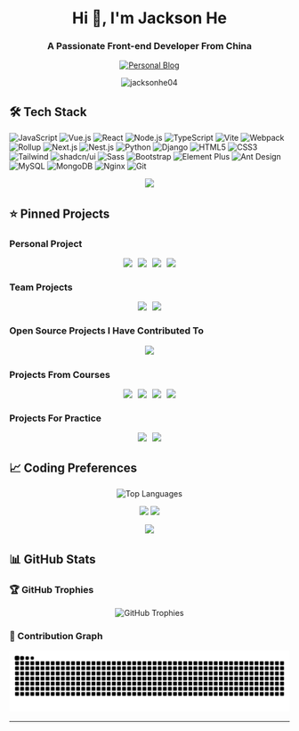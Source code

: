 <h1 align="center">Hi 👋, I'm Jackson He</h1>
<h3 align="center">A Passionate Front-end Developer From China</h3>

<p align="center">
  <a href="https://jacksonhe.notion.site" target="_blank">
    <img src="https://img.shields.io/badge/📖_Personal_Blog-Notion-000000?style=for-the-badge&logo=notion&logoColor=white" alt="Personal Blog" />
  </a>
</p>

<p align="center">
  <img src="https://komarev.com/ghpvc/?username=jacksonhe04&label=Profile%20views&color=0e75b6&style=flat" alt="jacksonhe04" />
</p>

## 🛠 Tech Stack

![JavaScript](https://img.shields.io/badge/-JavaScript-F7DF1E?style=flat-square&logo=javascript&logoColor=black)
![Vue.js](https://img.shields.io/badge/-Vue.js-4FC08D?style=flat-square&logo=vue.js&logoColor=white)
![React](https://img.shields.io/badge/-React-61DAFB?style=flat-square&logo=react&logoColor=black)
![Node.js](https://img.shields.io/badge/-Node.js-339933?style=flat-square&logo=node.js&logoColor=white)
![TypeScript](https://img.shields.io/badge/-TypeScript-3178C6?style=flat-square&logo=typescript&logoColor=white)
![Vite](https://img.shields.io/badge/-Vite-646CFF?style=flat-square&logo=vite&logoColor=white)
![Webpack](https://img.shields.io/badge/-Webpack-8DD6F9?style=flat-square&logo=webpack&logoColor=black)
![Rollup](https://img.shields.io/badge/-Rollup-EC4A3F?style=flat-square&logo=rollup.js&logoColor=white)
![Next.js](https://img.shields.io/badge/-Next.js-000000?style=flat-square&logo=next.js&logoColor=white)
![Nest.js](https://img.shields.io/badge/-NestJs-E0234E?style=flat-square&logo=nestjs&logoColor=white)
![Python](https://img.shields.io/badge/-Python-3776AB?style=flat-square&logo=python&logoColor=white)
![Django](https://img.shields.io/badge/-Django-092E20?style=flat-square&logo=django&logoColor=white)
![HTML5](https://img.shields.io/badge/-HTML5-E34F26?style=flat-square&logo=html5&logoColor=white)
![CSS3](https://img.shields.io/badge/-CSS3-1572B6?style=flat-square&logo=css3&logoColor=white)
![Tailwind](https://img.shields.io/badge/-Tailwind-06B6D4?style=flat-square&logo=tailwind-css&logoColor=white)
![shadcn/ui](https://img.shields.io/badge/-shadcn/ui-000000?style=flat-square&logo=shadcnui&logoColor=white)
![Sass](https://img.shields.io/badge/-Sass-CC6699?style=flat-square&logo=sass&logoColor=white)
![Bootstrap](https://img.shields.io/badge/-Bootstrap-7952B3?style=flat-square&logo=bootstrap&logoColor=white)
![Element Plus](https://img.shields.io/badge/-Element%20Plus-409EFF?style=flat-square&logo=element&logoColor=white)
![Ant Design](https://img.shields.io/badge/-Ant%20Design-0170FE?style=flat-square&logo=ant-design&logoColor=white)
![MySQL](https://img.shields.io/badge/-MySQL-4479A1?style=flat-square&logo=mysql&logoColor=white)
![MongoDB](https://img.shields.io/badge/-MongoDB-47A248?style=flat-square&logo=mongodb&logoColor=white)
![Nginx](https://img.shields.io/badge/-Nginx-009639?style=flat-square&logo=nginx&logoColor=white)
![Git](https://img.shields.io/badge/-Git-F05032?style=flat-square&logo=git&logoColor=white)

<p align="center">
<!-- 一年贡献山峰 -->
  <img src="https://github-profile-summary-cards.vercel.app/api/cards/profile-details?username=JacksonHe04&theme=default" />
</p>

## ⭐ Pinned Projects

### Personal Project

<div style="display: flex; flex-wrap: wrap; justify-content: center; gap: 10px;">
  <!-- QuAIz -->
  <a href="https://github.com/JacksonHe04/quaiz">
    <img src="https://github-readme-stats.vercel.app/api/pin/?username=JacksonHe04&repo=quaiz&theme=default" style="flex: 0 0 calc(50% - 5px); max-width: 400px;" />
  </a>
  <!-- flow-flat -->
  <a href="https://github.com/JacksonHe04/flow-flat">
    <img src="https://github-readme-stats.vercel.app/api/pin/?username=JacksonHe04&repo=flow-flat&theme=default" style="flex: 0 0 calc(50% - 5px); max-width: 400px;" />
  </a>
  <!-- liken -->
  <a href="https://github.com/JacksonHe04/liken">
    <img src="https://github-readme-stats.vercel.app/api/pin/?username=JacksonHe04&repo=liken&theme=default" style="flex: 0 0 calc(50% - 5px); max-width: 400px;" />
  </a>
  <!-- find-yourself -->
  <a href="https://github.com/JacksonHe04/find-yourself">
    <img src="https://github-readme-stats.vercel.app/api/pin/?username=JacksonHe04&repo=find-yourself&theme=default" style="flex: 0 0 calc(50% - 5px); max-width: 400px;" />
  </a>
</div>

### Team Projects

<div style="display: flex; flex-wrap: wrap; justify-content: center; gap: 10px;">
  <a href="https://github.com/JacksonHe04/palm-ams">
    <img src="https://github-readme-stats.vercel.app/api/pin/?username=JacksonHe04&repo=palm-ams&theme=default" style="flex: 0 0 calc(50% - 5px); max-width: 400px;" />
  </a>
  <a href="https://github.com/JacksonHe04/bing-wen-book-store">
    <img src="https://github-readme-stats.vercel.app/api/pin/?username=JacksonHe04&repo=bing-wen-book-store&theme=default" style="flex: 0 0 calc(50% - 5px); max-width: 400px;" />
  </a>
</div>

### Open Source Projects I Have Contributed To

<div style="display: flex; flex-wrap: wrap; justify-content: center; gap: 10px;">
  <a href="https://github.com/Warma10032/VideoAdGuard">
    <img src="https://github-readme-stats.vercel.app/api/pin/?username=Warma10032&repo=VideoAdGuard&theme=default" style="flex: 0 0 calc(50% - 5px); max-width: 400px;" />
  </a>
</div>

### Projects From Courses

<div style="display: flex; flex-wrap: wrap; justify-content: center; gap: 10px;">
  <!-- multi-agent-system -->
  <a href="https://github.com/JacksonHe04/multi-agent-system">
    <img src="https://github-readme-stats.vercel.app/api/pin/?username=JacksonHe04&repo=multi-agent-system&theme=default" style="flex: 0 0 calc(50% - 5px); max-width: 400px;" />
  </a>
    <!-- smart-table-llm -->
  <a href="https://github.com/JacksonHe04/smart-table-llm">
    <img src="https://github-readme-stats.vercel.app/api/pin/?username=JacksonHe04&repo=smart-table-llm&theme=default" style="flex: 0 0 calc(50% - 5px); max-width: 400px;" />
  </a>
  <!-- auto-planning -->
  <a href="https://github.com/JacksonHe04/auto-planning">
    <img src="https://github-readme-stats.vercel.app/api/pin/?username=JacksonHe04&repo=auto-planning&theme=default" style="flex: 0 0 calc(50% - 5px); max-width: 400px;" />
  </a>
  <!-- seu-rating -->
  <a href="https://github.com/JacksonHe04/seu-rating">
    <img src="https://github-readme-stats.vercel.app/api/pin/?username=JacksonHe04&repo=seu-rating&theme=default" style="flex: 0 0 calc(50% - 5px); max-width: 400px;" />
  </a>
</div>

### Projects For Practice

<div style="display: flex; flex-wrap: wrap; justify-content: center; gap: 10px;">
  <!-- coding-in-javascript -->
  <a href="https://github.com/JacksonHe04/coding-in-javascript">
    <img src="https://github-readme-stats.vercel.app/api/pin/?username=JacksonHe04&repo=coding-in-javascript&theme=default" style="flex: 0 0 calc(50% - 5px); max-width: 400px;" />
  </a>
  <!-- mini-react-by-ts -->
  <a href="https://github.com/JacksonHe04/mini-react-by-ts">
    <img src="https://github-readme-stats.vercel.app/api/pin/?username=JacksonHe04&repo=mini-react-by-ts&theme=default" style="flex: 0 0 calc(50% - 5px); max-width: 400px;" />
  </a>
</div>

## 📈 Coding Preferences

<!-- 语言统计 -->
<div align="center">
  <img src="https://github-readme-stats.vercel.app/api/top-langs/?username=jacksonhe04&layout=compact&theme=default" alt="Top Languages" />
</div>

<p align="center">
  <!-- 仓库语言统计 -->
  <img src="https://github-profile-summary-cards.vercel.app/api/cards/repos-per-language?username=JacksonHe04&theme=default" />
  <!-- 提交语言统计 -->
  <img src="https://github-profile-summary-cards.vercel.app/api/cards/most-commit-language?username=JacksonHe04&theme=default" />
</p>

<p align="center">
<!-- 提交时间统计 -->
    <img src="https://github-profile-summary-cards.vercel.app/api/cards/productive-time?username=JacksonHe04&theme=default&utcOffset=8" />
</p>

## 📊 GitHub Stats

### 🏆 GitHub Trophies

<div align="center">
  <img src="https://github-profile-trophy.vercel.app/?username=jacksonhe04&theme=flat&no-frame=false&no-bg=true&margin-w=4" alt="GitHub Trophies" />
</div>

### 🐍 Contribution Graph

<div align="center">
  <img src="https://github.com/jacksonhe04/jacksonhe04/blob/output/github-contribution-grid-snake.svg" alt="Snake Game" />
</div>

---
